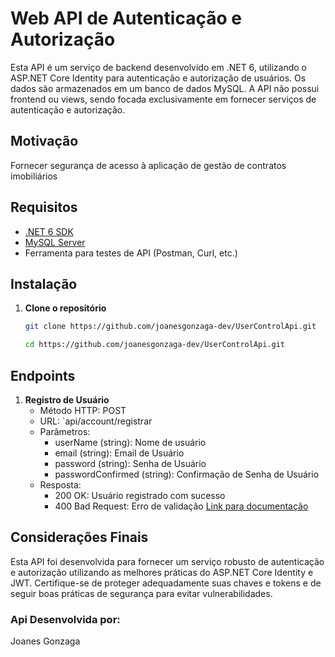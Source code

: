 # Web API de Autenticação e Autorização
Esta API é um serviço de backend desenvolvido em .NET 6, utilizando o ASP.NET Core Identity para autenticação e autorização de usuários. Os dados são armazenados em um banco de dados MySQL. A API não possui frontend ou views, sendo focada exclusivamente em fornecer serviços de autenticação e autorização.

## Motivação
Fornecer segurança de acesso à aplicação de gestão de contratos imobiliários

## Requisitos

- [.NET 6 SDK](https://dotnet.microsoft.com/download/dotnet/6.0)
- [MySQL Server](https://dev.mysql.com/downloads/mysql/)
- Ferramenta para testes de API (Postman, Curl, etc.)

## Instalação

1. **Clone o repositório**

   ```bash
   git clone https://github.com/joanesgonzaga-dev/UserControlApi.git
   ```
   ````bash
   cd https://github.com/joanesgonzaga-dev/UserControlApi.git
   ````
## Endpoints
1. **Registro de Usuário**
   * Método HTTP: POST
   * URL: `api/account/registrar
   * Parâmetros:
        * userName (string): Nome de usuário
        * email (string): Email de Usuário
        * password (string): Senha de Usuário
        * passwordConfirmed (string): Confirmação de Senha de Usuário
   * Resposta:
        * 200 OK: Usuário registrado com sucesso
        * 400 Bad Request: Erro de validação
   [Link para documentação](https://adefinir.com)
   
## Considerações Finais
Esta API foi desenvolvida para fornecer um serviço robusto de autenticação e autorização utilizando as melhores práticas do ASP.NET Core Identity e JWT. Certifique-se de proteger adequadamente suas chaves e tokens e de seguir boas práticas de segurança para evitar vulnerabilidades.  

### Api Desenvolvida por:
Joanes Gonzaga
